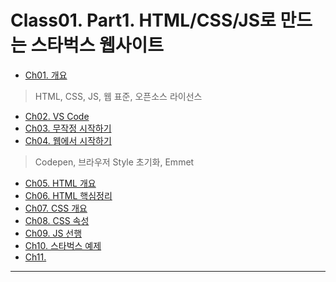 # Class01. Part1. HTML/CSS/JS로 만드는 스타벅스 웹사이트
- [Ch01. 개요](https://github.com/kazean/signature_frontend/tree/main/Class01_Part01/ch01_outline)
> HTML, CSS, JS, 웹 표준, 오픈소스 라이선스
- [Ch02. VS Code](https://github.com/kazean/signature_frontend/tree/main/Class01_Part01/ch02_VSCode)
- [Ch03. 무작정 시작하기](https://github.com/kazean/signature_frontend/tree/main/Class01_Part01/ch03_just_start)
- [Ch04. 웹에서 시작하기](https://github.com/kazean/signature_frontend/tree/main/Class01_Part01/ch04_Web_get_start)
> Codepen, 브라우저 Style 초기화, Emmet
- [Ch05. HTML 개요](https://github.com/kazean/signature_frontend/tree/main/Class01_Part01/ch05_html)
- [Ch06. HTML 핵심정리](https://github.com/kazean/signature_frontend/tree/main/Class01_Part01/ch06_html_core)
- [Ch07. CSS 개요](https://github.com/kazean/signature_frontend/tree/main/Class01_Part01/ch07_css_outline)
- [Ch08. CSS 속성](https://github.com/kazean/signature_frontend/tree/main/Class01_Part01/ch08_css_attribute)
- [Ch09. JS 선행](https://github.com/kazean/signature_frontend/tree/main/Class01_Part01/ch09_JS_preceding)
- [Ch10. 스타벅스 예제](https://github.com/kazean/signature_frontend/tree/main/Class01_Part01/ch10_starbucks_ex)
- [Ch11. ](https://github.com/kazean/signature_frontend/tree/main/Class01_Part01/)


---------------------------------------------------------------------